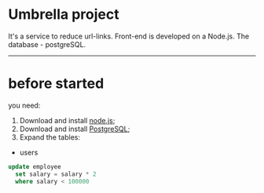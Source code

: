 # Umbrella project
It's a service to reduce url-links. Front-end is developed on a Node.js. The database - postgreSQL.
***

# before started
you need:
  1. Download and install [node.js](https://nodejs.org/en/download/);
  2. Download and install [PostgreSQL](https://www.openscg.com/bigsql/postgresql/installers.jsp/);
  3. Expand the tables:
  * users
~~~~sql
update employee
  set salary = salary * 2
  where salary < 100000
~~~~
  



